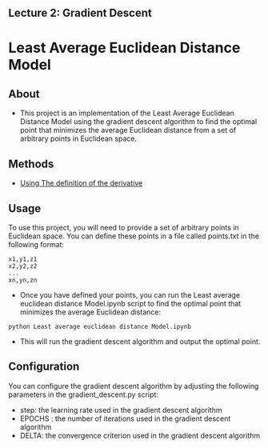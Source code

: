 ## Lecture 2: Gradient Descent

# Least Average Euclidean Distance Model

## About

- This project is an implementation of the Least Average Euclidean Distance Model using the gradient descent algorithm to find the optimal point that minimizes the average Euclidean distance from a set of arbitrary points in Euclidean space.

## Methods

- [Using The definition of the derivative](https://github.com/Youssef-Ashraf71/Foundations-of-Deep-Learning/blob/main/Lecture%202/Least%20average%20euclidean%20distance%20Model.ipynb)

## Usage

To use this project, you will need to provide a set of arbitrary points in Euclidean space. You can define these points in a file called points.txt in the following format:

```
x1,y1,z1
x2,y2,z2
...
xn,yn,zn

```

- Once you have defined your points, you can run the Least average euclidean distance Model.ipynb script to find the optimal point that minimizes the average Euclidean distance:

```
python Least average euclidean distance Model.ipynb
```

- This will run the gradient descent algorithm and output the optimal point.

## Configuration

You can configure the gradient descent algorithm by adjusting the following parameters in the gradient_descent.py script:

- step: the learning rate used in the gradient descent algorithm
- EPOCHS : the number of iterations used in the gradient descent algorithm
- DELTA: the convergence criterion used in the gradient descent algorithm
